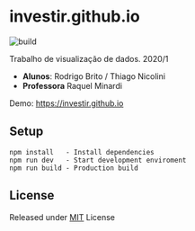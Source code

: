 # investir.github.io

![build](https://github.com/investir/investir.github.io/workflows/build/badge.svg)

Trabalho de visualização de dados. 2020/1

- **Alunos**: Rodrigo Brito / Thiago Nicolini
- **Professora** Raquel Minardi

Demo: https://investir.github.io

## Setup

```
npm install   - Install dependencies
npm run dev   - Start development enviroment
npm run build - Production build
```

## License

Released under [MIT](LICENSE) License
